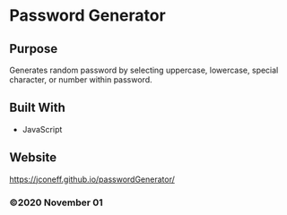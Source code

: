 # Password Generator

## Purpose
Generates random password by selecting uppercase, lowercase, special character, or number within password.

## Built With
* JavaScript


## Website
https://jconeff.github.io/passwordGenerator/

### ©️2020 November 01

